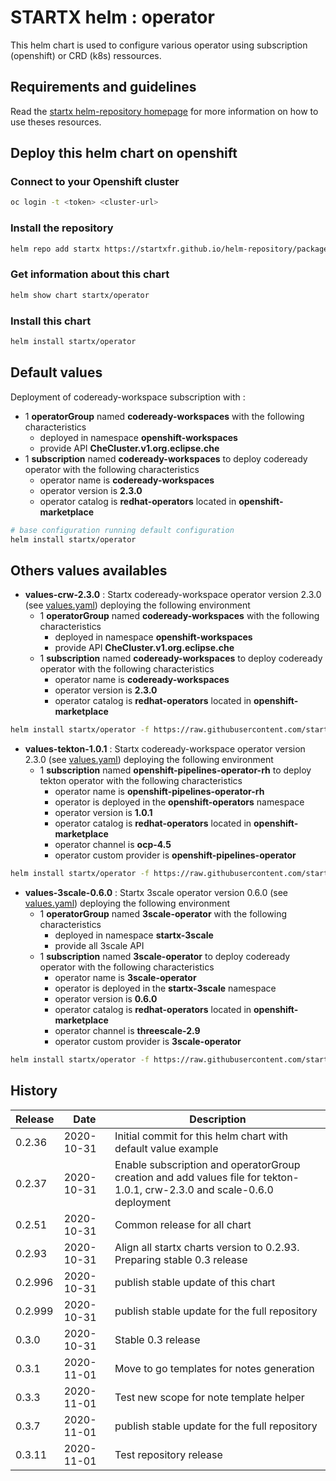 # STARTX helm : operator

This helm chart is used to configure various operator using subscription (openshift) or CRD (k8s) ressources.

## Requirements and guidelines

Read the [startx helm-repository homepage](https://startxfr.github.io/helm-repository) for
more information on how to use theses resources.

## Deploy this helm chart on openshift

### Connect to your Openshift cluster

```bash
oc login -t <token> <cluster-url>
```

### Install the repository

```bash
helm repo add startx https://startxfr.github.io/helm-repository/packages/
```

### Get information about this chart

```bash
helm show chart startx/operator
```

### Install this chart

```bash
helm install startx/operator
```

## Default values

Deployment of codeready-workspace subscription with :

- 1 **operatorGroup** named **codeready-workspaces** with the following characteristics
  - deployed in namespace **openshift-workspaces**
  - provide API **CheCluster.v1.org.eclipse.che**
- 1 **subscription** named **codeready-workspaces** to deploy codeready operator with the following characteristics
  - operator name is **codeready-workspaces**
  - operator version is **2.3.0**
  - operator catalog is **redhat-operators** located in **openshift-marketplace**

```bash
# base configuration running default configuration
helm install startx/operator
```

## Others values availables

- **values-crw-2.3.0** : Startx codeready-workspace operator version 2.3.0 (see [values.yaml](https://raw.githubusercontent.com/startxfr/helm-repository/master/charts/operator/values-crw-2.3.0.yaml)) deploying the following environment
  - 1 **operatorGroup** named **codeready-workspaces** with the following characteristics
    - deployed in namespace **openshift-workspaces**
    - provide API **CheCluster.v1.org.eclipse.che**
  - 1 **subscription** named **codeready-workspaces** to deploy codeready operator with the following characteristics
    - operator name is **codeready-workspaces**
    - operator version is **2.3.0**
    - operator catalog is **redhat-operators** located in **openshift-marketplace**

```bash
helm install startx/operator -f https://raw.githubusercontent.com/startxfr/helm-repository/master/charts/operator/values-crw-2.3.0.yaml
```

- **values-tekton-1.0.1** : Startx codeready-workspace operator version 2.3.0 (see [values.yaml](https://raw.githubusercontent.com/startxfr/helm-repository/master/charts/operator/values-tekton-1.0.1.yaml)) deploying the following environment
  - 1 **subscription** named **openshift-pipelines-operator-rh** to deploy tekton operator with the following characteristics
    - operator name is **openshift-pipelines-operator-rh**
    - operator is deployed in the **openshift-operators** namespace
    - operator version is **1.0.1**
    - operator catalog is **redhat-operators** located in **openshift-marketplace**
    - operator channel is **ocp-4.5**
    - operator custom provider is **openshift-pipelines-operator**

```bash
helm install startx/operator -f https://raw.githubusercontent.com/startxfr/helm-repository/master/charts/operator/values-tekton-1.0.1.yaml
```

- **values-3scale-0.6.0** : Startx 3scale operator version 0.6.0 (see [values.yaml](https://raw.githubusercontent.com/startxfr/helm-repository/master/charts/operator/values-3scale-0.6.0.yaml)) deploying the following environment
  - 1 **operatorGroup** named **3scale-operator** with the following characteristics
    - deployed in namespace **startx-3scale**
    - provide all 3scale API
  - 1 **subscription** named **3scale-operator** to deploy codeready operator with the following characteristics
    - operator name is **3scale-operator**
    - operator is deployed in the **startx-3scale** namespace
    - operator version is **0.6.0**
    - operator catalog is **redhat-operators** located in **openshift-marketplace**
    - operator channel is **threescale-2.9**
    - operator custom provider is **3scale-operator**

```bash
helm install startx/operator -f https://raw.githubusercontent.com/startxfr/helm-repository/master/charts/operator/values-3scale-0.6.0.yaml
```

## History

| Release | Date       | Description
| ------- | ---------- | -----------------------------------------------------
| 0.2.36  | 2020-10-31 | Initial commit for this helm chart with default value example
| 0.2.37  | 2020-10-31 | Enable subscription and operatorGroup creation and add values file for tekton-1.0.1, crw-2.3.0 and scale-0.6.0 deployment
| 0.2.51  | 2020-10-31 | Common release for all chart
| 0.2.93  | 2020-10-31 | Align all startx charts version to 0.2.93. Preparing stable 0.3 release
| 0.2.996 | 2020-10-31 | publish stable update of this chart
| 0.2.999 | 2020-10-31 | publish stable update for the full repository
| 0.3.0   | 2020-10-31 | Stable 0.3 release
| 0.3.1   | 2020-11-01 | Move to go templates for notes generation
| 0.3.3   | 2020-11-01 | Test new scope for note template helper
| 0.3.7   | 2020-11-01 | publish stable update for the full repository
| 0.3.11  | 2020-11-01 | Test repository release
